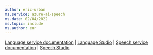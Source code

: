 ```yaml
---
author: eric-urban
ms.service: azure-ai-speech
ms.date: 02/04/2022
ms.topic: include
ms.author: eur
---
```


[Language service documentation](../../../../language-service/index.yml) | [Language Studio](https://aka.ms/LanguageStudio) | [Speech service documentation](../../../index.yml) | [Speech Studio](https://aka.ms/SpeechStudio)
